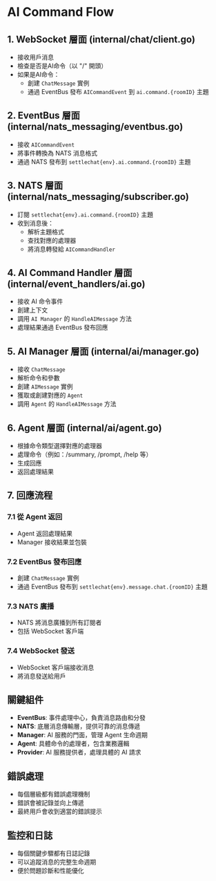 # AI Command Flow

## 1. WebSocket 層面 (internal/chat/client.go)

- 接收用戶消息
- 檢查是否是AI命令（以 "/" 開頭）
- 如果是AI命令：
  - 創建 `ChatMessage` 實例
  - 通過 EventBus 發布 `AICommandEvent` 到 `ai.command.{roomID}` 主題

## 2. EventBus 層面 (internal/nats_messaging/eventbus.go)

- 接收 `AICommandEvent`
- 將事件轉換為 NATS 消息格式
- 通過 NATS 發布到 `settlechat{env}.ai.command.{roomID}` 主題

## 3. NATS 層面 (internal/nats_messaging/subscriber.go)

- 訂閱 `settlechat{env}.ai.command.{roomID}` 主題
- 收到消息後：
  - 解析主題格式
  - 查找對應的處理器
  - 將消息轉發給 `AICommandHandler`

## 4. AI Command Handler 層面 (internal/event_handlers/ai.go)

- 接收 AI 命令事件
- 創建上下文
- 調用 `AI Manager` 的 `HandleAIMessage` 方法
- 處理結果通過 EventBus 發布回應

## 5. AI Manager 層面 (internal/ai/manager.go)

- 接收 `ChatMessage`
- 解析命令和參數
- 創建 `AIMessage` 實例
- 獲取或創建對應的 `Agent`
- 調用 `Agent` 的 `HandleAIMessage` 方法

## 6. Agent 層面 (internal/ai/agent.go)

- 根據命令類型選擇對應的處理器
- 處理命令（例如：/summary, /prompt, /help 等）
- 生成回應
- 返回處理結果

## 7. 回應流程

### 7.1 從 Agent 返回

- Agent 返回處理結果
- Manager 接收結果並包裝

### 7.2 EventBus 發布回應

- 創建 `ChatMessage` 實例
- 通過 EventBus 發布到 `settlechat{env}.message.chat.{roomID}` 主題

### 7.3 NATS 廣播

- NATS 將消息廣播到所有訂閱者
- 包括 WebSocket 客戶端

### 7.4 WebSocket 發送

- WebSocket 客戶端接收消息
- 將消息發送給用戶

## 關鍵組件

- **EventBus**: 事件處理中心，負責消息路由和分發
- **NATS**: 底層消息傳輸層，提供可靠的消息傳遞
- **Manager**: AI 服務的門面，管理 Agent 生命週期
- **Agent**: 具體命令的處理者，包含業務邏輯
- **Provider**: AI 服務提供者，處理具體的 AI 請求

## 錯誤處理

- 每個層級都有錯誤處理機制
- 錯誤會被記錄並向上傳遞
- 最終用戶會收到適當的錯誤提示

## 監控和日誌

- 每個關鍵步驟都有日誌記錄
- 可以追蹤消息的完整生命週期
- 便於問題診斷和性能優化
